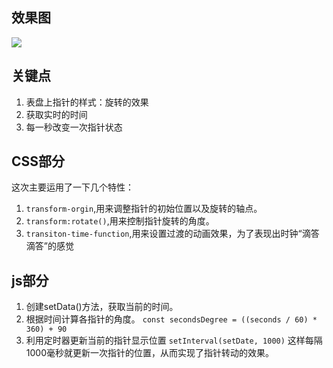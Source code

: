 ## 效果图
![](http://ok7n02kz6.bkt.clouddn.com/FsAOXtMY6-TXn8kXsPQtwaeNWVOg.gif)

## 关键点
1. 表盘上指针的样式：旋转的效果
2. 获取实时的时间
3. 每一秒改变一次指针状态

## CSS部分
这次主要运用了一下几个特性：
1.  `transform-orgin`,用来调整指针的初始位置以及旋转的轴点。
2.  `transform:rotate()`,用来控制指针旋转的角度。
3.  `transiton-time-function`,用来设置过渡的动画效果，为了表现出时钟“滴答滴答”的感觉

## js部分
1. 创建setData()方法，获取当前的时间。
2. 根据时间计算各指针的角度。
`const secondsDegree = ((seconds / 60) * 360) + 90`
3. 利用定时器更新当前的指针显示位置
`setInterval(setDate, 1000)`
这样每隔1000毫秒就更新一次指针的位置，从而实现了指针转动的效果。
